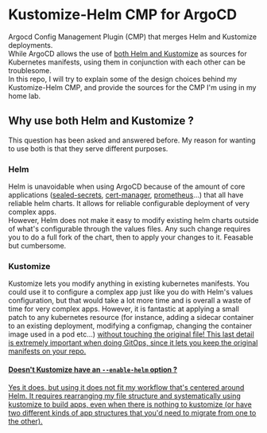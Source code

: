 # Kustomize-Helm CMP for ArgoCD
Argocd Config Management Plugin (CMP) that merges Helm and Kustomize deployments.<br>
While ArgoCD allows the use of [both Helm and Kustomize](https://argo-cd.readthedocs.io/en/stable/user-guide/application_sources/) as sources for Kubernetes manifests, using them in conjunction with each other can be troublesome.<br>
In this repo, I will try to explain some of the design choices behind my Kustomize-Helm CMP, and provide the sources for the CMP I'm using in my home lab.


## Why use both Helm and Kustomize ?

This question has been asked and answered before. My reason for wanting to use both is that they serve different purposes.<br>

### Helm
Helm is unavoidable when using ArgoCD because of the amount of core applications ([sealed-secrets](https://github.com/bitnami-labs/sealed-secrets), [cert-manager](https://github.com/cert-manager/cert-manager), [prometheus](https://github.com/bitnami/charts/tree/main/bitnami/kube-prometheus)...) that all have reliable helm charts. It allows for reliable configurable deployment of very complex apps.<br>
However, Helm does not make it easy to modify existing helm charts outside of what's configurable through the values files. Any such change requires you to do a full fork of the chart, then to apply your changes to it. Feasable but cumbersome.

### Kustomize
Kustomize lets you modify anything in existing kubernetes manifests. You could use it to configure a complex app just like you do with Helm's values configuration, but that would take a lot more time and is overall a waste of time for very complex apps. However, it is fantastic at applying a small patch to any kubernetes resource (for instance, adding a sidecar container to an existing deployment, modifying a configmap, changing the container image used in a pod etc...) <u>without touching the original file<u>! This last detail is extremely important when doing GitOps, since it lets you keep the original manifests on your repo.

#### Doesn't Kustomize have an `--enable-helm` option ?
Yes it does, but using it does not fit my workflow that's centered around Helm. It requires rearranging my file structure and <u>systematically<u> using kustomize to build apps, even when there is nothing to kustomize (or have two different kinds of app structures that you'd need to migrate from one to the other).
